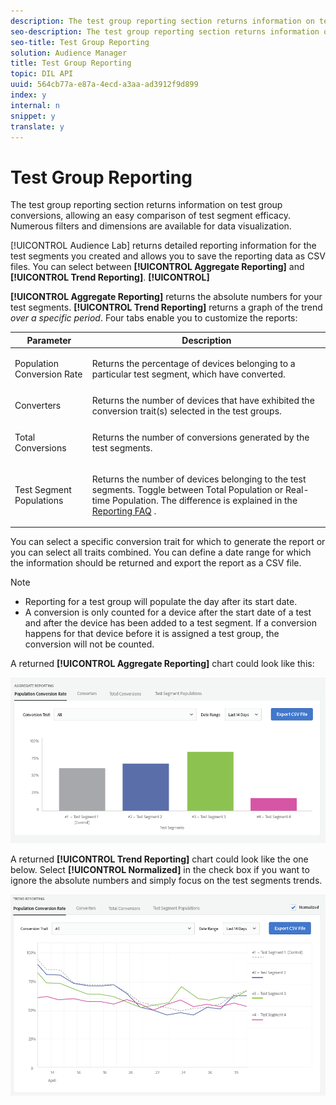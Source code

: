 ```yaml
---
description: The test group reporting section returns information on test group conversions, allowing an easy comparison of test segment efficacy. Numerous filters and dimensions are available for data visualization.
seo-description: The test group reporting section returns information on test group conversions, allowing an easy comparison of test segment efficacy. Numerous filters and dimensions are available for data visualization.
seo-title: Test Group Reporting
solution: Audience Manager
title: Test Group Reporting
topic: DIL API
uuid: 564cb77a-e87a-4ecd-a3aa-ad3912f9d899
index: y
internal: n
snippet: y
translate: y
---
```


# Test Group Reporting

The test group reporting section returns information on test group conversions, allowing an easy comparison of test segment efficacy. Numerous filters and dimensions are available for data visualization.

<a id="section_FF173F7138C84C87B8BAB11BA94879DA"></a>

[!UICONTROL Audience Lab] returns detailed reporting information for the test segments you created and allows you to save the reporting data as CSV files. You can select between **[!UICONTROL Aggregate Reporting]** and **[!UICONTROL Trend Reporting]**. **[!UICONTROL]**

**[!UICONTROL Aggregate Reporting]** returns the absolute numbers for your test segments. **[!UICONTROL Trend Reporting]** returns a graph of the trend *over a specific period*. Four tabs enable you to customize the reports:

<table id="table_446384AE9A36408A9C570CB7DB72C3D6"> 
 <thead> 
  <tr> 
   <th colname="col1" class="entry"> Parameter </th> 
   <th colname="col2" class="entry"> Description </th> 
  </tr> 
 </thead>
 <tbody> 
  <tr> 
   <td colname="col1"> <p> <span class="uicontrol"> Population Conversion Rate</span> </p> </td> 
   <td colname="col2"> <p>Returns the percentage of devices belonging to a particular test segment, which have converted. </p> </td> 
  </tr> 
  <tr> 
   <td colname="col1"> <p> <span class="uicontrol"> Converters</span> </p> </td> 
   <td colname="col2"> Returns the number of devices that have exhibited the conversion trait(s) selected in the test groups. </td> 
  </tr> 
  <tr> 
   <td colname="col1"> <p> <span class="uicontrol"> Total Conversions</span> </p> </td> 
   <td colname="col2"> <p>Returns the number of conversions generated by the test segments. </p> </td> 
  </tr> 
  <tr> 
   <td colname="col1"> <p> <span class="uicontrol"> Test Segment Populations</span> </p> </td> 
   <td colname="col2"> <p>Returns the number of devices belonging to the test segments. Toggle between <span class="uicontrol"> Total Population</span> or <span class="uicontrol"> Real-time Population</span>. The difference is explained in the <a href="../../faq/faq-reporting.md#concept_8722EA8154E1416CB334FF37E2E955C4" format="dita" scope="local"> Reporting FAQ</a> . </p> </td> 
  </tr> 
 </tbody> 
</table>

You can select a specific conversion trait for which to generate the report or you can select all traits combined. You can define a date range for which the information should be returned and export the report as a CSV file.

>[!NOTE]
>
>* Reporting for a test group will populate the day after its start date. 
>* A conversion is only counted for a device after the start date of a test and after the device has been added to a test segment. If a conversion happens for that device before it is assigned a test group, the conversion will not be counted. 
>

A returned **[!UICONTROL Aggregate Reporting]** chart could look like this:

![](assets/aggregate-reporting.PNG)

<a id="section_9C9923C980944B248BCD023D6861B370"></a>

A returned **[!UICONTROL Trend Reporting]** chart could look like the one below. Select **[!UICONTROL Normalized]** in the check box if you want to ignore the absolute numbers and simply focus on the test segments trends.

![](assets/trend-reporting.PNG)

